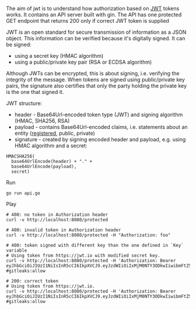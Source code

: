 The aim of jwt is to understand how authorization based on [JWT](https://jwt.io/introduction) tokens works. It contains an API server built with gin. The API has one protected GET endpoint that returns 200 only if correct JWT token is supplied

JWT is an open standard for secure transmission of information as a JSON object. This information can be verified because it's digitally signed. It can be signed:

* using a secret key (HMAC algorithm)
* using a public/private key pair (RSA or ECDSA algorithm)

Although JWTs can be encrypted, this is about signing, i.e. verifying the integrity of the message. When tokens are signed using public/private key pairs, the signature also certifies that only the party holding the private key is the one that signed it.

JWT structure:

* header - Base64Url-encoded token type (JWT) and signing algorithm (HMAC, SHA256, RSA)
* payload - contains Base64Url-encoded claims, i.e. statements about an entity ([registered](https://tools.ietf.org/html/rfc7519#section-4.1), public, private)
* signature - created by signing encoded header and payload, e.g. using HMAC algorithm and a secret:

```
HMACSHA256(
  base64UrlEncode(header) + "." +
  base64UrlEncode(payload),
  secret)
```

Run

```
go run api.go
```

Play

```
# 400: no token in Authorization header
curl -v http://localhost:8080/protected

# 400: invalid token in Authorization header
curl -v http://localhost:8080/protected -H "Authorization: foo"

# 400: token signed with different key than the one defined in `Key` variable
# Using token from https://jwt.io with modified secret key.
curl -v http://localhost:8080/protected -H 'Authorization: Bearer eyJhbGciOiJIUzI1NiIsInR5cCI6IkpXVCJ9.eyJzdWIiOiIxMjM0NTY3ODkwIiwibmFtZSI6IkpvaG4gRG9lIiwiaWF0IjoxNTE2MjM5MDIyfQ.sxWNNhU7H0EtNNpwycvDktMxqtLJjR4mHHLwuym0wRs' #gitleaks:allow

# 200: correct token
# Using token from https://jwt.io.
curl -v http://localhost:8080/protected -H 'Authorization: Bearer eyJhbGciOiJIUzI1NiIsInR5cCI6IkpXVCJ9.eyJzdWIiOiIxMjM0NTY3ODkwIiwibmFtZSI6IkpvaG4gRG9lIiwiaWF0IjoxNTE2MjM5MDIyfQ.SflKxwRJSMeKKF2QT4fwpMeJf36POk6yJV_adQssw5c' #gitleaks:allow
```